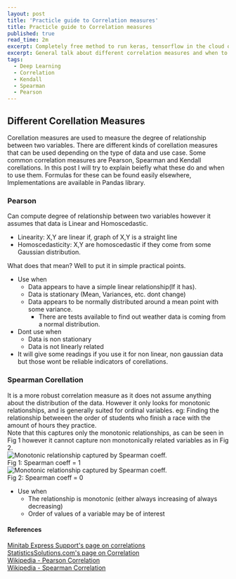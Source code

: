 ```yaml
---
layout: post
title: 'Practicle guide to Correlation measures'
title: Practicle guide to Correlation measures
published: true
read_time: 2m
excerpt: Completely free method to run keras, tensorflow in the cloud on high performance GPUs with support of running jupyter notebooks also. All you need is an email id and you get 100hrs of free use.
excerpt: General talk about different correlation measures and when to use what.
tags:
  - Deep Learning
  - Correlation
  - Kendall
  - Spearman
  - Pearson
---
```

## Different Corellation Measures  
Corellation measures are used to measure the degree of relationship between two variables. There are different kinds of corellation measures that can be used depending on the type of data and use case. Some common correlation measures are Pearson, Spearman and Kendall corellations. In this post I will try to explain beiefly what these do and when to use them. Formulas for these can be found easily elsewhere, Implementations are available in Pandas library.    
### Pearson  
Can compute degree of relationship between two variables however it assumes that data is Linear and Homoscedastic.  
- Linearity: X,Y are linear if, graph of X,Y is a straight line  
- Homoscedasticity: X,Y are homoscedastic if they come from some Gaussian distribution.  

What does that mean? Well to put it in simple practical points.
- Use when
    - Data appears to have a simple linear relationship(If it has).
    - Data is stationary (Mean, Variances, etc. dont change)
    - Data appears to be normally distributed around a mean point with some variance.
        - There are tests available to find out weather data is coming from a normal distribution.
- Dont use when
    - Data is non stationary
    - Data is not linearly related
- It will give some readings if you use it for non linear, non gaussian data but those wont be reliable indicators of corellations.

### Spearman Corellation  
It is a more robust correlation measure as it does not assume anything about the distribution of the data. However it only looks for monotonic relationships, and is generally suited for ordinal variables. eg: Finding the relationship betweeen the order of students who finish a race with the amount of hours they practice.  
Note that this captures only the monotonic relationships, as can be seen in Fig 1 however it cannot capture non monotonically related variables as in Fig 2.  
![Monotonic relationship captured by Spearman coeff.]({{site.baseurl}}/images/correlation/monotonic_spearman.png)  
Fig 1: Spearman coeff = 1  
![Monotonic relationship captured by Spearman coeff.]({{site.baseurl}}/images/correlation/zero_spearman.png)  
Fig 2: Spearman coeff = 0  
- Use when
    - The relationship is monotonic (either always increasing of always decreasing)
    - Order of values of a variable may be of interest




#### References  
[Minitab Express Support's page on correlations](http://support.minitab.com/en-us/minitab-express/1/help-and-how-to/modeling-statistics/regression/supporting-topics/basics/a-comparison-of-the-pearson-and-spearman-correlation-methods/ "MiniTab Express Support" )  
[StatisticsSolutions.com's page on Correlation](http://www.statisticssolutions.com/correlation-pearson-kendall-spearman/ "statisticssolutions.com")  
[Wikipedia - Pearson Correlation](https://en.wikipedia.org/wiki/Pearson_correlation_coefficient "Wikipedia - Pearson Correlation")  
[Wikipedia - Spearman Correlation](https://en.wikipedia.org/wiki/Spearman%27s_rank_correlation_coefficient "Wikipedia - Spearman Correlation")  

